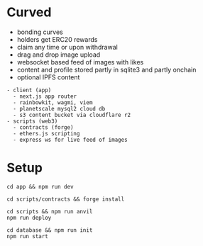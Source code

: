 # Curved

- bonding curves
- holders get ERC20 rewards
- claim any time or upon withdrawal
- drag and drop image upload
- websocket based feed of images with likes
- content and profile stored partly in sqlite3 and partly onchain
- optional IPFS content

```
- client (app)
  - next.js app router
  - rainbowkit, wagmi, viem
  - planetscale mysql2 cloud db
  - s3 content bucket via cloudflare r2
- scripts (web3)
  - contracts (forge)
  - ethers.js scripting
  - express ws for live feed of images
```

# Setup

```
cd app && npm run dev
```
```
cd scripts/contracts && forge install
```
```
cd scripts && npm run anvil
npm run deploy
```
```
cd database && npm run init
npm run start
```
